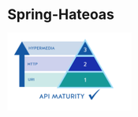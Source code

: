 # Spring-Hateoas
<img src="https://github.com/rasitesdmr/Spring-Hateoas/blob/master/images/rm2.png" width="50%" height="50%"/>
